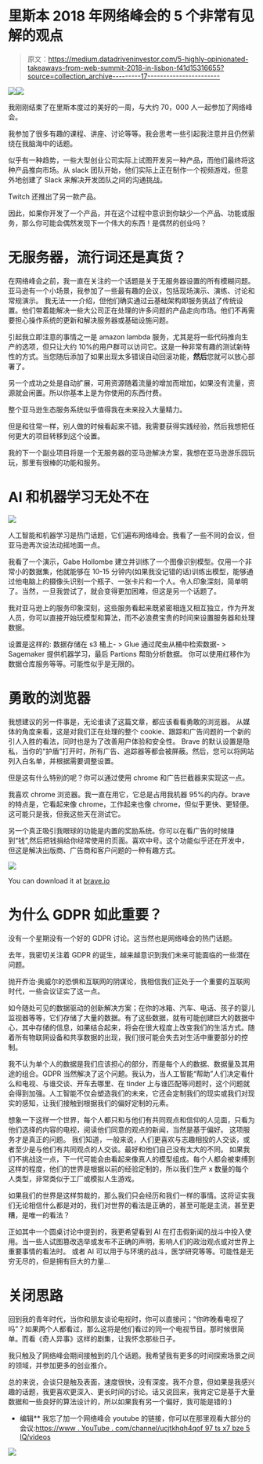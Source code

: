 # 里斯本 2018 年网络峰会的 5 个非常有见解的观点

> 原文：<https://medium.datadriveninvestor.com/5-highly-opinionated-takeaways-from-web-summit-2018-in-lisbon-f41d15316655?source=collection_archive---------17----------------------->

[![](img/73b0c8110317d5221ba75cee10d16aba.png)](http://www.track.datadriveninvestor.com/ExpertRi160px)![](img/dd0ffa0914cb96be8cef9d0f994b435d.png)

我刚刚结束了在里斯本度过的美好的一周，与大约 70，000 人一起参加了网络峰会。

我参加了很多有趣的课程、讲座、讨论等等。我会思考一些引起我注意并且仍然萦绕在我脑海中的话题。

似乎有一种趋势，一些大型创业公司实际上试图开发另一种产品，而他们最终将这种产品推向市场。从 slack 团队开始，他们实际上正在制作一个视频游戏，但意外地创建了 Slack 来解决开发团队之间的沟通挑战。

Twitch 还推出了另一款产品。

因此，如果你开发了一个产品，并在这个过程中意识到你缺少一个产品、功能或服务，那么你可能会偶然发现下一个伟大的东西！是偶然的创业吗？

# **无服务器，流行词还是真货？**

在网络峰会之前，我一直在关注的一个话题是关于无服务器设置的所有模糊问题。
亚马逊有一个小场景，我参加了一些最有趣的会议，包括现场演示、演练、讨论和常规演示。
我无法一一介绍，但他们确实通过云基础架构即服务挑战了传统设置。他们带着能解决一些大公司正在处理的许多问题的产品走向市场。他们不再需要担心操作系统的更新和解决服务器或基础设施问题。

引起我立即注意的事情之一是 amazon lambda 服务，尤其是将一些代码推向生产的选项，但只让大约 10%的用户群可以访问它。这是一种非常有趣的测试新特性的方式。当您随后添加了如果出现太多错误自动回滚功能，**然后**您就可以放心部署了。

另一个成功之处是自动扩展，可用资源随着流量的增加而增加，如果没有流量，资源就会闲置。所以你基本上是为你使用的东西付费。

整个亚马逊生态服务系统似乎值得我在未来投入大量精力。

但是和往常一样，别人做的时候看起来不错。我需要获得实践经验，然后我想把任何更大的项目转移到这个设置。

我的下一个副业项目将是一个无服务器的亚马逊解决方案，我想在亚马逊游乐园玩玩，那里有很棒的功能和服务。

# **AI 和机器学习无处不在**

![](img/bc07a34a36e864862a088bc2676fc58a.png)

人工智能和机器学习是热门话题，它们遍布网络峰会。我看了一些不同的会议，但亚马逊再次设法动摇地面一点。

我看了一个演示，Gabe Hollombe 建立并训练了一个图像识别模型。仅用一个非常小的数据集，他就能够在 10-15 分钟内(如果我没记错的话)训练出模型，能够通过他电脑上的摄像头识别一个瓶子、一张卡片和一个人。令人印象深刻，简单明了。当然，一旦我尝试了，就会变得更加困难，但这是另一个话题了。

我对亚马逊上的服务印象深刻，这些服务看起来既紧密相连又相互独立，作为开发人员，你可以直接开始玩模型和算法，而不必浪费宝贵的时间来设置服务器和处理数据。

设置是这样的:
数据存储在 s3 桶上- > Glue 通过爬虫从桶中检索数据- > Sagemaker 提供机器学习，最后 Partions 帮助分析数据。
你可以使用红移作为数据仓库服务等等。可能性似乎是无限的。

# **勇敢的浏览器**

我想建议的另一件事是，无论谁读了这篇文章，都应该看看勇敢的浏览器。
从媒体的角度来看，这是对我们正在处理的整个 cookie、跟踪和广告问题的一个新的引人入胜的看法，同时也是为了改善用户体验和安全性。
Brave 的默认设置是隐私，当你的“护盾”打开时，所有广告、追踪器等都会被屏蔽。然后，您可以将网站列入白名单，并根据需要调整设置。

但是这有什么特别的呢？你可以通过使用 chrome 和广告拦截器来实现这一点。

我喜欢 chrome 浏览器。我一直在用它，它总是占用我机器 95%的内存。brave 的特点是，它看起来像 chrome，工作起来也像 chrome，但似乎更快、更轻便。这可能只是我，但我这些天在测试它。

另一个真正吸引我眼球的功能是内置的奖励系统。你可以在看广告的时候赚到“钱”,然后把钱捐给你经常使用的页面。喜欢中号。这个功能似乎还在开发中，但这是解决出版商、广告商和客户问题的一种有趣方式。

![](img/c044c99e034a5f556139d1623fe23af8.png)

You can download it at [brave.io](http://brave.io)

# **为什么 GDPR 如此重要？**

没有一个星期没有一个好的 GDPR 讨论。这当然也是网络峰会的热门话题。

去年，我密切关注着 GDPR 的诞生，越来越意识到我们未来可能面临的一些潜在问题。

抛开乔治·奥威尔的恐惧和互联网的阴谋论，我相信我们正处于一个重要的互联网时代，一些会议证实了这一点。

如今随处可见的数据驱动的创新解决方案；在你的冰箱、汽车、电话、孩子的婴儿监视器等等，它们存储了大量的数据。有了这些数据，就有可能创建巨大的数据中心，其中存储的信息，如果结合起来，将会在很大程度上改变我们的生活方式。随着所有物联网设备和共享数据的出现，我们很可能会失去对生活中重要部分的控制。

我不认为单个人的数据是我们应该担心的部分，而是每个人的数据、数据量及其用途的组合。GDPR 当然解决了这个问题。我认为，当人工智能“帮助”人们决定看什么和电视、与谁交谈、开车去哪里、在 tinder 上与谁匹配等问题时，这个问题就会得到加强。人工智能不仅会塑造我们的未来，它还会定制我们的现实或我们对现实的感知，让我们接触到根据我们的偏好定制的元素。

想象一下这样一个世界，每个人都只和与他们有共同观点和信仰的人见面，只看为他们选择的内容的电视，阅读他们同意的观点的新闻，当然是基于偏好。
这项服务才是真正的问题。
我们知道，一般来说，人们更喜欢与志趣相投的人交谈，或者至少是与他们有共同观点的人交谈。最好和他们自己没有太大的不同。
如果我们不挑战这一点，下一代可能会由看起来像真人的模型组成。每个人都会被束缚到这样的程度，他们的世界是根据以前的经验定制的，所以我们生产 x 数量的每个人类型，非常类似于工厂或模拟人生游戏。

如果我们的世界是这样剪裁的，那么我们只会经历和我们一样的事情。这将证实我们无论相信什么都是对的，我们对世界的看法是正确的，甚至可能是主流，甚至更糟，是唯一的看法？

正如其中一个圆桌讨论中提到的，我更希望看到 AI 在打击假新闻的战斗中投入使用。当一些人试图篡改选举或发布不正确的声明，影响人们的政治观点或对世界上重要事情的看法时。
或者 AI 可以用于与环境的战斗，医学研究等等。可能性是无穷无尽的，但是拥有巨大的力量…

# **关闭思路**

回到我的青年时代，当你和朋友谈论电视时，你可以直接问；“你昨晚看电视了吗”？如果两个人都看过，那么这将是他们看过的同一个电视节目。那时候很简单。而看《奇人异事》这样的剧集，让我怀念那些日子。

我只触及了网络峰会期间接触到的几个话题。我希望我有更多的时间探索场景之间的领域，并参加更多的创业推介。

总的来说，会谈只是触及表面，速度很快，没有深度。我不介意，但如果是我感兴趣的话题，我更喜欢更深入、更长时间的讨论。话又说回来，我肯定它是基于大量数据和一些良好的算法设计的，所以如果我有另一个偏好，我可能是错的:)

*   编辑**
    我忘了加一个网络峰会 youtube 的链接，你可以在那里观看大部分的会议:[https://www . YouTube . com/channel/ucjtkhqh4qof 97 ts x7 bze 5 IQ/videos](https://www.youtube.com/channel/UCJtkHqH4Qof97TSx7BzE5IQ/videos)

[![](img/73b0c8110317d5221ba75cee10d16aba.png)](http://www.track.datadriveninvestor.com/ExpertRi160pxB)